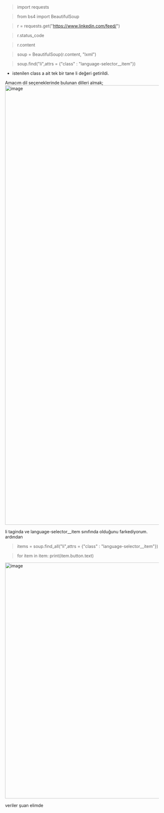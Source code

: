 >import requests

>from bs4 import BeautifulSoup

>r = requests.get("https://www.linkedin.com/feed/")

>r.status_code

>r.content

>soup = BeautifulSoup(r.content, "lxml")

>soup.find("li",attrs = {"class" : "language-selector__item"})

* istenilen class a ait tek bir tane li değeri getirildi.

Amacım dil seçeneklerinde bulunan dilleri almak;
<img width="1440" alt="image" src="https://github.com/yigitcanolmez/WebScraping/assets/90285509/0cdc26a7-7e70-485b-a00c-bfba4ddf6a91">

li taginda ve language-selector__item sınıfında olduğunu farkediyorum. ardından

> items = soup.find_all("li",attrs = {"class" : "language-selector__item"}) 

> for item in item:
>       print(item.button.text)

<img width="773" alt="image" src="https://github.com/yigitcanolmez/WebScraping/assets/90285509/17f1dd01-3192-4ba8-862b-8495bd40f56a">

veriler şuan elimde
